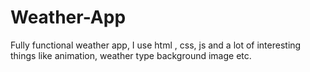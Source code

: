 # Weather-App
Fully functional weather app, I use html , css,  js and a lot of interesting things like animation, weather type background image etc.
